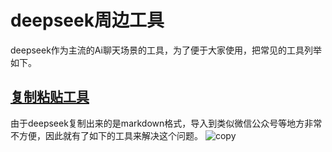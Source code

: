 # deepseek周边工具

deepseek作为主流的Ai聊天场景的工具，为了便于大家使用，把常见的工具列举如下。

## [复制粘贴工具](https://slashhuang.github.io/ai-markdown-format-clipboard/)

由于deepseek复制出来的是markdown格式，导入到类似微信公众号等地方非常不方便，因此就有了如下的工具来解决这个问题。
![copy](../assets/deepseek/deepseek.gif)

